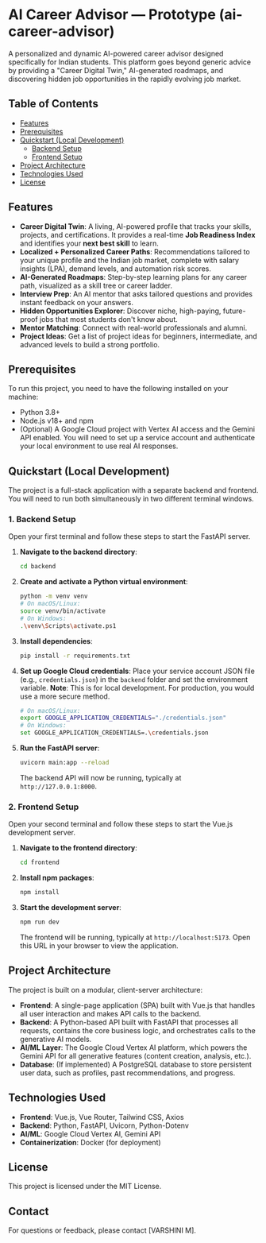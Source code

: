 # AI Career Advisor — Prototype (ai-career-advisor)

A personalized and dynamic AI-powered career advisor designed specifically for Indian students. This platform goes beyond generic advice by providing a "Career Digital Twin," AI-generated roadmaps, and discovering hidden job opportunities in the rapidly evolving job market.

## Table of Contents
- [Features](#features)
- [Prerequisites](#prerequisites)
- [Quickstart (Local Development)](#quickstart-local-development)
  - [Backend Setup](#backend-setup)
  - [Frontend Setup](#frontend-setup)
- [Project Architecture](#project-architecture)
- [Technologies Used](#technologies-used)
- [License](#license)

## Features

* **Career Digital Twin**: A living, AI-powered profile that tracks your skills, projects, and certifications. It provides a real-time **Job Readiness Index** and identifies your **next best skill** to learn.
* **Localized + Personalized Career Paths**: Recommendations tailored to your unique profile and the Indian job market, complete with salary insights (LPA), demand levels, and automation risk scores.
* **AI-Generated Roadmaps**: Step-by-step learning plans for any career path, visualized as a skill tree or career ladder.
* **Interview Prep**: An AI mentor that asks tailored questions and provides instant feedback on your answers.
* **Hidden Opportunities Explorer**: Discover niche, high-paying, future-proof jobs that most students don't know about.
* **Mentor Matching**: Connect with real-world professionals and alumni.
* **Project Ideas**: Get a list of project ideas for beginners, intermediate, and advanced levels to build a strong portfolio.

## Prerequisites

To run this project, you need to have the following installed on your machine:
* Python 3.8+
* Node.js v18+ and npm
* (Optional) A Google Cloud project with Vertex AI access and the Gemini API enabled. You will need to set up a service account and authenticate your local environment to use real AI responses.

## Quickstart (Local Development)

The project is a full-stack application with a separate backend and frontend. You will need to run both simultaneously in two different terminal windows.

### 1. Backend Setup

Open your first terminal and follow these steps to start the FastAPI server.

1.  **Navigate to the backend directory**:
    ```bash
    cd backend
    ```

2.  **Create and activate a Python virtual environment**:
    ```bash
    python -m venv venv
    # On macOS/Linux:
    source venv/bin/activate
    # On Windows:
    .\venv\Scripts\activate.ps1
    ```

3.  **Install dependencies**:
    ```bash
    pip install -r requirements.txt
    ```

4.  **Set up Google Cloud credentials**: Place your service account JSON file (e.g., `credentials.json`) in the `backend` folder and set the environment variable. **Note**: This is for local development. For production, you would use a more secure method.
    ```bash
    # On macOS/Linux:
    export GOOGLE_APPLICATION_CREDENTIALS="./credentials.json"
    # On Windows:
    set GOOGLE_APPLICATION_CREDENTIALS=.\credentials.json
    ```

5.  **Run the FastAPI server**:
    ```bash
    uvicorn main:app --reload
    ```
    The backend API will now be running, typically at `http://127.0.0.1:8000`.

### 2. Frontend Setup

Open your second terminal and follow these steps to start the Vue.js development server.

1.  **Navigate to the frontend directory**:
    ```bash
    cd frontend
    ```

2.  **Install npm packages**:
    ```bash
    npm install
    ```

3.  **Start the development server**:
    ```bash
    npm run dev
    ```
    The frontend will be running, typically at `http://localhost:5173`. Open this URL in your browser to view the application.

## Project Architecture

The project is built on a modular, client-server architecture:
* **Frontend**: A single-page application (SPA) built with Vue.js that handles all user interaction and makes API calls to the backend.
* **Backend**: A Python-based API built with FastAPI that processes all requests, contains the core business logic, and orchestrates calls to the generative AI models.
* **AI/ML Layer**: The Google Cloud Vertex AI platform, which powers the Gemini API for all generative features (content creation, analysis, etc.).
* **Database**: (If implemented) A PostgreSQL database to store persistent user data, such as profiles, past recommendations, and progress.

## Technologies Used

* **Frontend**: Vue.js, Vue Router, Tailwind CSS, Axios
* **Backend**: Python, FastAPI, Uvicorn, Python-Dotenv
* **AI/ML**: Google Cloud Vertex AI, Gemini API
* **Containerization**: Docker (for deployment)

## License

This project is licensed under the MIT License.

## Contact

For questions or feedback, please contact [VARSHINI M].
